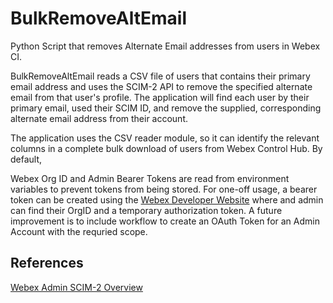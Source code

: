 # BulkRemoveAltEmail
Python Script that removes Alternate Email addresses from users in Webex CI.

BulkRemoveAltEmail reads a CSV file of users that contains their primary email address and uses the SCIM-2 API to
remove the specified alternate email from that user's profile. The application will find each user by their 
primary email, used their SCIM ID, and remove the supplied, corresponding alternate email address from their account.

The application uses the CSV reader module, so it can identify the relevant columns in a complete bulk download of 
users from Webex Control Hub. By default, 

Webex Org ID and Admin Bearer Tokens are read from environment variables to prevent tokens from being stored. For 
one-off usage, a bearer token can be created using the [Webex Developer Website](https://developer.webex.com) where
and admin can find their OrgID and a temporary authorization token. A future improvement is to include workflow 
to create an OAuth Token for an Admin Account with the requried scope.

## References
[Webex Admin SCIM-2 Overview](https://developer.webex.com/admin/docs/scim-2-overview)
